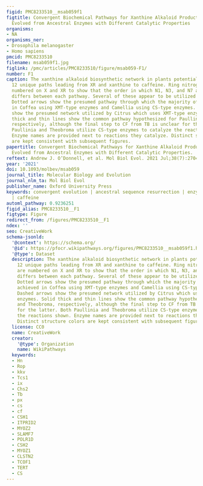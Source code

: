 ```yaml
---
figid: PMC8233510__msab059f1
figtitle: Convergent Biochemical Pathways for Xanthine Alkaloid Production in Plants
  Evolved from Ancestral Enzymes with Different Catalytic Properties
organisms:
- NA
organisms_ner:
- Drosophila melanogaster
- Homo sapiens
pmcid: PMC8233510
filename: msab059f1.jpg
figlink: /pmc/articles/PMC8233510/figure/msab059-F1/
number: F1
caption: The xanthine alkaloid biosynthetic network in plants potentially includes
  12 unique paths leading from XR and xanthine to caffeine. Ring nitrogen atoms are
  numbered on X and XR to show that the order in which N1, N3, and N7 are methylated
  differs between each pathway. Several of these appear to be utilized across angiosperms.
  Dotted arrows show the presumed pathway through which the majority of flux is achieved
  in Coffea using XMT-type enzymes and Camellia using CS-type enzymes. Dashed arrows
  show the presumed network utilized by Citrus which uses XMT-type enzymes. Solid
  thick and thin lines show the common pathway hypothesized for Paullinia and Theobroma,
  respectively, although the final step to CF from TB is unclear for the latter. Both
  Paullinia and Theobroma utilize CS-type enzymes to catalyze the reactions shown.
  Enzyme names are provided next to reactions they catalyze. Distinct structure colors
  are kept consistent with subsequent figures.
papertitle: Convergent Biochemical Pathways for Xanthine Alkaloid Production in Plants
  Evolved from Ancestral Enzymes with Different Catalytic Properties.
reftext: Andrew J. O’Donnell, et al. Mol Biol Evol. 2021 Jul;38(7):2704-2714.
year: '2021'
doi: 10.1093/molbev/msab059
journal_title: Molecular Biology and Evolution
journal_nlm_ta: Mol Biol Evol
publisher_name: Oxford University Press
keywords: convergent evolution | ancestral sequence resurrection | enzyme evolution
  | caffeine
automl_pathway: 0.9236251
figid_alias: PMC8233510__F1
figtype: Figure
redirect_from: /figures/PMC8233510__F1
ndex: ''
seo: CreativeWork
schema-jsonld:
  '@context': https://schema.org/
  '@id': https://pfocr.wikipathways.org/figures/PMC8233510__msab059f1.html
  '@type': Dataset
  description: The xanthine alkaloid biosynthetic network in plants potentially includes
    12 unique paths leading from XR and xanthine to caffeine. Ring nitrogen atoms
    are numbered on X and XR to show that the order in which N1, N3, and N7 are methylated
    differs between each pathway. Several of these appear to be utilized across angiosperms.
    Dotted arrows show the presumed pathway through which the majority of flux is
    achieved in Coffea using XMT-type enzymes and Camellia using CS-type enzymes.
    Dashed arrows show the presumed network utilized by Citrus which uses XMT-type
    enzymes. Solid thick and thin lines show the common pathway hypothesized for Paullinia
    and Theobroma, respectively, although the final step to CF from TB is unclear
    for the latter. Both Paullinia and Theobroma utilize CS-type enzymes to catalyze
    the reactions shown. Enzyme names are provided next to reactions they catalyze.
    Distinct structure colors are kept consistent with subsequent figures.
  license: CC0
  name: CreativeWork
  creator:
    '@type': Organization
    name: WikiPathways
  keywords:
  - Hn
  - Rop
  - kkv
  - Tcs1
  - ix
  - Chs2
  - Tb
  - px
  - cs
  - cf
  - CSH1
  - ITPRID2
  - MYOZ2
  - SLAMF7
  - POLR1D
  - CSH2
  - MYOZ1
  - CLSTN2
  - TCOF1
  - TERT
  - CS
---
```

